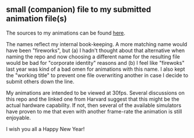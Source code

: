 small (companion) file to my submitted animation file(s)
-----

The sources to my animations can be found [here](https://github.com/d-albrecht/XMas-Tree-Explosions).

The names reflect my internal book-keeping. A more matching name would have been "fireworks", but (a) I hadn't thought about that alternative when naming the repo and now choosing a different name for the resulting file would be bad for "corporate identity" reasons and (b) I feel like "firewoks" last year was kind of a bad omen for animations with this name. I also kept the "working title" to prevent one file overwriting another in case I decide to submit others down the line.

My animations are intended to be viewed at 30fps. Several discussions on this repo and the linked one from Harvard suggest that this might be the actual hardware capability. If not, then several of the available simulators have proven to me that even with another frame-rate the animation is still enjoyable.

I wish you all a Happy New Year!
